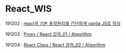 # React_WIS

191202 : [react의 기본 동작원리를 간단하게 vanila JS로 작성](https://github.com/kwansikdev/React_WIS/tree/master/191202)

191203 : [Proxy / React 강의_01 / Algorithm](https://github.com/kwansikdev/React_WIS/tree/master/WIS/191203)

191204 : [React Class / React 강의_02 / Algorithm](https://github.com/kwansikdev/React_WIS/tree/master/WIS/191204)
